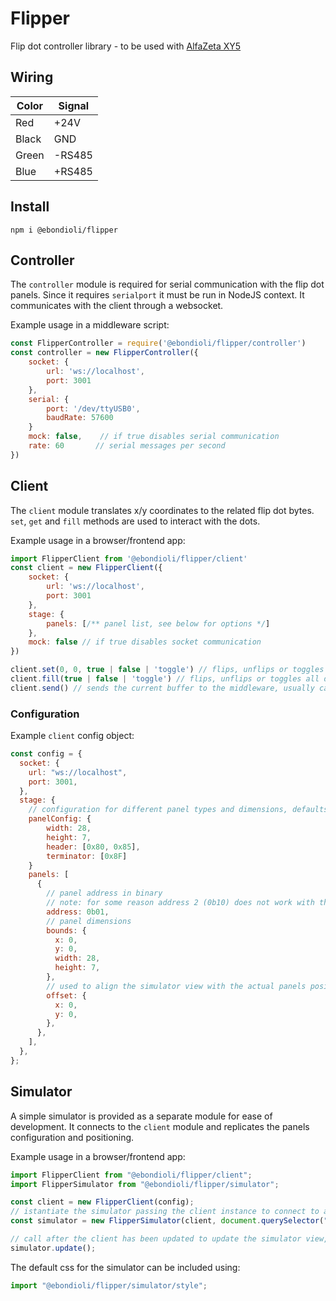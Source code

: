 # Flipper

Flip dot controller library - to be used with [AlfaZeta XY5](https://flipdots.com/en/products-services/flip-dot-boards-xy5/)

## Wiring

| Color | Signal     |
| ----- | ---------- |
| Red   | +24V       |
| Black | GND        |
| Green | -RS485     |
| Blue  | +RS485     |

## Install

```
npm i @ebondioli/flipper
```

## Controller

The `controller` module is required for serial communication with the flip dot panels. Since it requires `serialport` it must be run in NodeJS context. It communicates with the client through a websocket.

Example usage in a middleware script:

```js
const FlipperController = require('@ebondioli/flipper/controller')
const controller = new FlipperController({
    socket: {
        url: 'ws://localhost',
        port: 3001
    },
    serial: {
        port: '/dev/ttyUSB0',
        baudRate: 57600
    }
    mock: false,    // if true disables serial communication
    rate: 60       // serial messages per second
})
```

## Client

The `client` module translates x/y coordinates to the related flip dot bytes. `set`, `get` and `fill` methods are used to interact with the dots.

Example usage in a browser/frontend app:

```js
import FlipperClient from '@ebondioli/flipper/client'
const client = new FlipperClient({
    socket: {
        url: 'ws://localhost',
        port: 3001
    },
    stage: {
        panels: [/** panel list, see below for options */]
    },
    mock: false // if true disables socket communication
})

client.set(0, 0, true | false | 'toggle') // flips, unflips or toggles a single dot at (0,0)
client.fill(true | false | 'toggle') // flips, unflips or toggles all dots
client.send() // sends the current buffer to the middleware, usually called on an interval or requestAnimationFrame
```

### Configuration

Example `client` config object:

```js
const config = {
  socket: {
    url: "ws://localhost",
    port: 3001,
  },
  stage: {
    // configuration for different panel types and dimensions, defaults are for AlfaZeta XY5
    panelConfig: {
        width: 28,
        height: 7,
        header: [0x80, 0x85],
        terminator: [0x8F]
    }
    panels: [
      {
        // panel address in binary
        // note: for some reason address 2 (0b10) does not work with the current flip dot panels
        address: 0b01,
        // panel dimensions
        bounds: {
          x: 0,
          y: 0,
          width: 28,
          height: 7,
        },
        // used to align the simulator view with the actual panels positioning
        offset: {
          x: 0,
          y: 0,
        },
      },
    ],
  },
};
```

## Simulator

A simple simulator is provided as a separate module for ease of development. It connects to the `client` module and replicates the panels configuration and positioning.

Example usage in a browser/frontend app:

```js
import FlipperClient from "@ebondioli/flipper/client";
import FlipperSimulator from "@ebondioli/flipper/simulator";

const client = new FlipperClient(config);
// istantiate the simulator passing the client instance to connect to and a dom element where to mount it
const simulator = new FlipperSimulator(client, document.querySelector("#app"));

// call after the client has been updated to update the simulator view, e.g. in an interval or requestAnimationFrame
simulator.update();
```
The default css for the simulator can be included using:
```js
import "@ebondioli/flipper/simulator/style";
``` 

